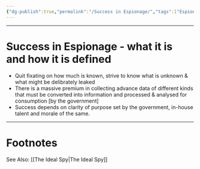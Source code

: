 ```yaml
---
{"dg-publish":true,"permalink":"/Success in Espionage/","tags":["Espionage"]}
---
```



---
# Success in Espionage - what it is and how it is defined
- Quit fixating on how much is known, strive to know what is unknown & what might be delibrately leaked
- There is a massive premium in collecting advance data of different kinds that must be converted into information and processed & analysed for consumption \[by the government]
- Success depends on clarity of purpose set by the government, in-house talent and morale of the same.

---
# Footnotes
See Also:
[[The Ideal Spy\|The Ideal Spy]]